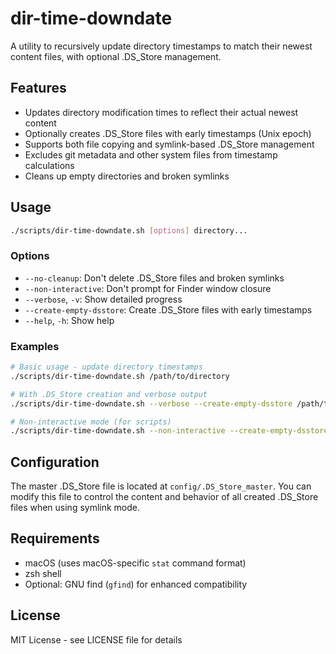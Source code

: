 # dir-time-downdate

A utility to recursively update directory timestamps to match their newest content files, with optional .DS_Store management.

## Features

- Updates directory modification times to reflect their actual newest content
- Optionally creates .DS_Store files with early timestamps (Unix epoch)
- Supports both file copying and symlink-based .DS_Store management
- Excludes git metadata and other system files from timestamp calculations
- Cleans up empty directories and broken symlinks

## Usage

```bash
./scripts/dir-time-downdate.sh [options] directory...
```

### Options

- `--no-cleanup`: Don't delete .DS_Store files and broken symlinks
- `--non-interactive`: Don't prompt for Finder window closure  
- `--verbose`, `-v`: Show detailed progress
- `--create-empty-dsstore`: Create .DS_Store files with early timestamps
- `--help`, `-h`: Show help

### Examples

```bash
# Basic usage - update directory timestamps
./scripts/dir-time-downdate.sh /path/to/directory

# With .DS_Store creation and verbose output
./scripts/dir-time-downdate.sh --verbose --create-empty-dsstore /path/to/directory

# Non-interactive mode (for scripts)
./scripts/dir-time-downdate.sh --non-interactive --create-empty-dsstore /path/to/directory
```

## Configuration

The master .DS_Store file is located at `config/.DS_Store_master`. You can modify this file to control the content and behavior of all created .DS_Store files when using symlink mode.

## Requirements

- macOS (uses macOS-specific `stat` command format)
- zsh shell
- Optional: GNU find (`gfind`) for enhanced compatibility

## License

MIT License - see LICENSE file for details
